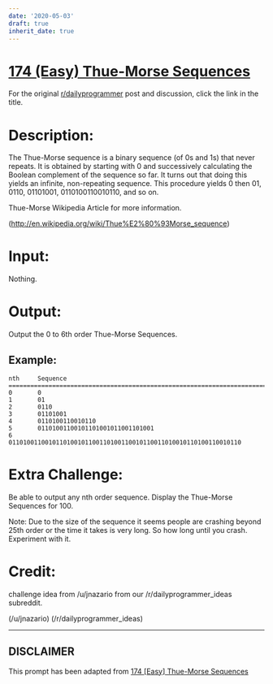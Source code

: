 ```yaml
---
date: '2020-05-03'
draft: true
inherit_date: true
---
```


# [174 (Easy) Thue-Morse Sequences](https://www.reddit.com/r/dailyprogrammer/comments/2cld8m/8042014_challenge_174_easy_thuemorse_sequences/)

For the original [r/dailyprogrammer](https://www.reddit.com/r/dailyprogrammer/) post and discussion, click the link in the title.

# Description:
The Thue-Morse sequence is a binary sequence (of 0s and 1s) that never repeats. 
It is obtained by starting with 0 and successively calculating the Boolean complement 
of the sequence so far. It turns out that doing this yields an infinite, 
non-repeating sequence. This procedure yields 0 then 01, 0110, 01101001, 
0110100110010110, and so on. 

Thue-Morse Wikipedia Article for more information.

(http://en.wikipedia.org/wiki/Thue%E2%80%93Morse_sequence)
# Input:
Nothing.

# Output:
Output the 0 to 6th order Thue-Morse Sequences.

## Example:

```
nth     Sequence
===========================================================================
0       0
1       01
2       0110
3       01101001
4       0110100110010110
5       01101001100101101001011001101001
6       0110100110010110100101100110100110010110011010010110100110010110
```
# Extra Challenge:
Be able to output any nth order sequence. Display the Thue-Morse Sequences for 100.

Note: Due to the size of the sequence it seems people are crashing beyond 25th order or the time it takes is very long. So how long until you crash. Experiment with it.

# Credit:
challenge idea from /u/jnazario from our /r/dailyprogrammer_ideas subreddit.

(/u/jnazario)
(/r/dailyprogrammer_ideas)

----
## **DISCLAIMER**
This prompt has been adapted from [174 [Easy] Thue-Morse Sequences](https://www.reddit.com/r/dailyprogrammer/comments/2cld8m/8042014_challenge_174_easy_thuemorse_sequences/
)
